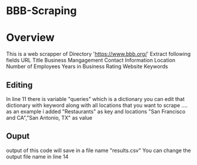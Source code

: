 # BBB-Scraping 
# Overview
This is a web scrapper of  Directory 'https://www.bbb.org/' 
Extract following fields 
URL
Title
Business Mangagement
Contact Information
Location
Number of Employees
Years in Business
Rating
Website
Keywords

## Editing 
In line 11 there is variable "queries" which is a dictionary you can edit that dictionary with keyword along with all locations that you want to scrape .... 
as an example i added "Restaurants" as key and locations "San Francisco and CA","San Antonio, TX" as value

## Ouput
output of this code will save in a file name "results.csv"
You can change the output file name in line 14
